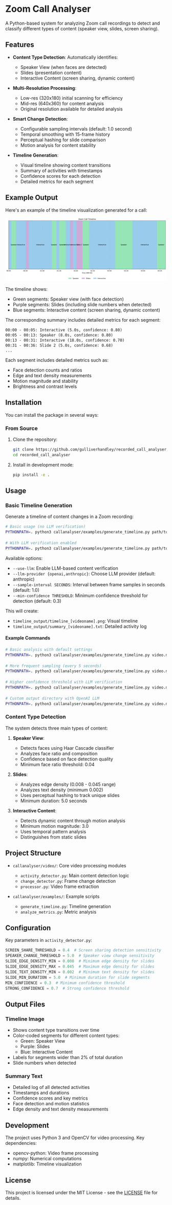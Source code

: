 # Zoom Call Analyser

A Python-based system for analyzing Zoom call recordings to detect and classify different types of content (speaker view, slides, screen sharing).

## Features

- **Content Type Detection**: Automatically identifies:
  - Speaker View (when faces are detected)
  - Slides (presentation content)
  - Interactive Content (screen sharing, dynamic content)

- **Multi-Resolution Processing**:
  - Low-res (320x180) initial scanning for efficiency
  - Mid-res (640x360) for content analysis
  - Original resolution available for detailed analysis

- **Smart Change Detection**:
  - Configurable sampling intervals (default: 1.0 second)
  - Temporal smoothing with 15-frame history
  - Perceptual hashing for slide comparison
  - Motion analysis for content stability

- **Timeline Generation**:
  - Visual timeline showing content transitions
  - Summary of activities with timestamps
  - Confidence scores for each detection
  - Detailed metrics for each segment

## Example Output

Here's an example of the timeline visualization generated for a call:

![Example Timeline](timeline_output/timeline_call_activity_types.png)

The timeline shows:
- Green segments: Speaker view (with face detection)
- Purple segments: Slides (including slide numbers when detected)
- Blue segments: Interactive content (screen sharing, dynamic content)

The corresponding summary includes detailed metrics for each segment:
```
00:00 - 00:05: Interactive (5.0s, confidence: 0.80)
00:05 - 00:13: Speaker (8.0s, confidence: 0.80)
00:13 - 00:31: Interactive (18.0s, confidence: 0.70)
00:31 - 00:36: Slide 2 (5.0s, confidence: 0.68)
...
```

Each segment includes detailed metrics such as:
- Face detection counts and ratios
- Edge and text density measurements
- Motion magnitude and stability
- Brightness and contrast levels

## Installation

You can install the package in several ways:

### From Source
1. Clone the repository:
   ```bash
   git clone https://github.com/gulliverhandley/recorded_call_analyser.git
   cd recorded_call_analyser
   ```

2. Install in development mode:
   ```bash
   pip install -e .
   ```

## Usage

### Basic Timeline Generation

Generate a timeline of content changes in a Zoom recording:

```bash
# Basic usage (no LLM verification)
PYTHONPATH=. python3 callanalyser/examples/generate_timeline.py path/to/your/recording.mp4

# With LLM verification enabled
PYTHONPATH=. python3 callanalyser/examples/generate_timeline.py path/to/your/recording.mp4 --use-llm --llm-provider anthropic
```

Available options:
- `--use-llm`: Enable LLM-based content verification
- `--llm-provider {openai,anthropic}`: Choose LLM provider (default: anthropic)
- `--sample-interval SECONDS`: Interval between frame samples in seconds (default: 1.0)
- `--min-confidence THRESHOLD`: Minimum confidence threshold for detection (default: 0.3)

This will create:
- `timeline_output/timeline_[videoname].png`: Visual timeline
- `timeline_output/summary_[videoname].txt`: Detailed activity log

#### Example Commands

```bash
# Basic analysis with default settings
PYTHONPATH=. python3 callanalyser/examples/generate_timeline.py video.mp4

# More frequent sampling (every 5 seconds)
PYTHONPATH=. python3 callanalyser/examples/generate_timeline.py video.mp4 --sample-interval 5.0

# Higher confidence threshold with LLM verification
PYTHONPATH=. python3 callanalyser/examples/generate_timeline.py video.mp4 --min-confidence 0.5 --use-llm

# Custom output directory with OpenAI LLM
PYTHONPATH=. python3 callanalyser/examples/generate_timeline.py video.mp4 --use-llm --llm-provider openai
```

### Content Type Detection

The system detects three main types of content:

1. **Speaker View**:
   - Detects faces using Haar Cascade classifier
   - Analyzes face ratio and composition
   - Confidence based on face detection quality
   - Minimum face ratio threshold: 0.04

2. **Slides**:
   - Analyzes edge density (0.008 - 0.045 range)
   - Analyzes text density (minimum 0.002)
   - Uses perceptual hashing to track unique slides
   - Minimum duration: 5.0 seconds

3. **Interactive Content**:
   - Detects dynamic content through motion analysis
   - Minimum motion magnitude: 3.0
   - Uses temporal pattern analysis
   - Distinguishes from static slides

## Project Structure

- `callanalyser/video/`: Core video processing modules
  - `activity_detector.py`: Main content detection logic
  - `change_detector.py`: Frame change detection
  - `processor.py`: Video frame extraction

- `callanalyser/examples/`: Example scripts
  - `generate_timeline.py`: Timeline generation
  - `analyze_metrics.py`: Metric analysis

## Configuration

Key parameters in `activity_detector.py`:

```python
SCREEN_SHARE_THRESHOLD = 0.4  # Screen sharing detection sensitivity
SPEAKER_CHANGE_THRESHOLD = 5.0  # Speaker view change sensitivity
SLIDE_EDGE_DENSITY_MIN = 0.008  # Minimum edge density for slides
SLIDE_EDGE_DENSITY_MAX = 0.045  # Maximum edge density for slides
SLIDE_TEXT_DENSITY_MIN = 0.002  # Minimum text density for slides
SLIDE_MIN_DURATION = 5.0  # Minimum duration for slide segments
MIN_CONFIDENCE = 0.3  # Minimum confidence threshold
STRONG_CONFIDENCE = 0.7  # Strong confidence threshold
```

## Output Files

### Timeline Image
- Shows content type transitions over time
- Color-coded segments for different content types:
  - Green: Speaker View
  - Purple: Slides
  - Blue: Interactive Content
- Labels for segments wider than 2% of total duration
- Slide numbers when detected

### Summary Text
- Detailed log of all detected activities
- Timestamps and durations
- Confidence scores and key metrics
- Face detection and motion statistics
- Edge density and text density measurements

## Development

The project uses Python 3 and OpenCV for video processing. Key dependencies:
- opencv-python: Video frame processing
- numpy: Numerical computations
- matplotlib: Timeline visualization

## License

This project is licensed under the MIT License - see the [LICENSE](LICENSE) file for details.